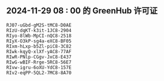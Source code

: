 ## 2024-11-29 08 : 00 的 GreenHub 许可证
```
RJ07-uGbd-gM2S-tMC8-D0AE
RIzU-dqKT-k3it-1JC8-2904
RIyo-8lWb-MpCI-nQC8-2518
RIyX-O3kP-sg4a-eXC8-BF05
RIxm-hLxp-b5Zl-piC8-3C82
RIwk-kqyQ-xlXf-yAC8-77AF
RIwR-PNlp-CGgv-JxC8-E437
RIwG-wBIF-Rrge-5RC8-56E7
RIvw-igru-6oXU-YdC8-157E
RIv2-eqPP-5QL2-7MC8-8A70
```
